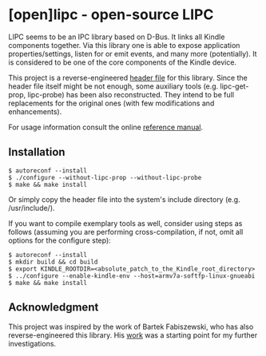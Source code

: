 [open]lipc - open-source LIPC
=============================

LIPC seems to be an IPC library based on D-Bus. It links all Kindle components together. Via this
library one is able to expose application properties/settings, listen for or emit events, and many
more (potentially). It is considered to be one of the core components of the Kindle device.

This project is a reverse-engineered [header file](/include/openlipc.h) for this library. Since
the header file itself might be not enough, some auxiliary tools (e.g. lipc-get-prop, lipc-probe)
has been also reconstructed. They intend to be full replacements for the original ones (with few
modifications and enhancements).

For usage information consult the online [reference manual](https://arkq.github.io/openlipc/).


Installation
------------

	$ autoreconf --install
	$ ./configure --without-lipc-prop --without-lipc-probe
	$ make && make install

Or simply copy the header file into the system's include directory (e.g. /usr/include/).

If you want to compile exemplary tools as well, consider using steps as follows (assuming you are
performing cross-compilation, if not, omit all options for the configure step):

	$ autoreconf --install
	$ mkdir build && cd build
	$ export KINDLE_ROOTDIR=<absolute_patch_to_the_Kindle_root_directory>
	$ ../configure --enable-kindle-env --host=armv7a-softfp-linux-gnueabi
	$ make && make install


Acknowledgment
--------------

This project was inspired by the work of Bartek Fabiszewski, who has also reverse-engineered this
library. His [work](https://github.com/bfabiszewski/openlipc) was a starting point for my further
investigations.

